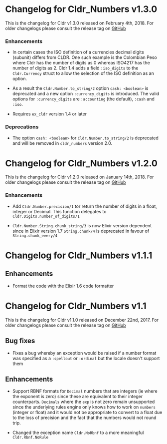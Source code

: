 # Changelog for Cldr_Numbers v1.3.0

This is the changelog for Cldr v1.3.0 released on February 4th, 2018.  For older changelogs please consult the release tag on [GitHub](https://github.com/kipcole9/cldr_numbers/tags)

### Enhancements

* In certain cases the ISO definition of a currencies decimal digits (subunit) differs from CLDR. One such example is the Colombian Peso where Cldr has the number of digits as 0 whereas ISO4217 has the number of digits as 2.  Cldr 1.4 adds a field `:iso_digits` to the `Cldr.Currency` struct to allow the selection of the ISO definition as an option.

* As a result the `Cldr.Number.to_string/2` option `cash: <boolean>` is deprecated and a new option `:currency_digits` is introduced.  The valid options for `:currency_digits` are `:accounting` (the default), `:cash` and `:iso`.

* Requires `ex_cldr` version 1.4 or later

### Deprecations

* The option `cash: <boolean>` for `Cldr.Number.to_string/2` is deprecated and will be removed in `cldr_numbers` version 2.0.

# Changelog for Cldr_Numbers v1.2.0

This is the changelog for Cldr v1.2.0 released on January 14th, 2018.  For older changelogs please consult the release tag on [GitHub](https://github.com/kipcole9/cldr_numbers/tags)

### Enhancements

* Add `Cldr.Number.precision/1` tor return the number of digits in a float, integer or Decimal.  This function delegates to `Cldr.Digits.number_of_digits/1`

* `Cldr.Number.String.chunk_string/3` is now Elixir version dependent since in Elixir version 1.7 `String.chunk/4` is deprecated in favour of `String.chunk_every/4`

# Changelog for Cldr_Numbers v1.1.1

## Enhancements

* Format the code with the Elixir 1.6 code formatter

# Changelog for Cldr_Numbers v1.1

This is the changelog for Cldr v1.1.0 released on December 22nd, 2017.  For older changelogs please consult the release tag on [GitHub](https://github.com/kipcole9/cldr_numbers/tags)

## Bug fixes

* Fixes a bug whereby an exception would be raised if a number format was specified as a `:spellout` or `:ordinal` but the locale doesn't support them

## Enhancements

* Support RBNF formats for `Decimal` numbers that are integers (ie where the exponent is zero) since these are equivalent to their integer counterparts.  `Decimals` where the `exp` is not zero remain unsupported since the underlying rules engine only knows how to work on `numbers` (integer or float) and it would not be appropriate to convert to a float due to the loss of precision and the fact that the numbers would not round trip.

* Changed the exception name `Cldr.NoRbnf` to a more meaningful `Cldr.Rbnf.NoRule`
